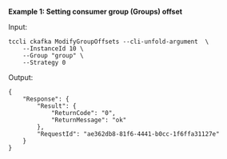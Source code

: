 **Example 1: Setting consumer group (Groups) offset**



Input: 

```
tccli ckafka ModifyGroupOffsets --cli-unfold-argument  \
    --InstanceId 10 \
    --Group "group" \
    --Strategy 0
```

Output: 
```
{
    "Response": {
        "Result": {
            "ReturnCode": "0",
            "ReturnMessage": "ok"
        },
        "RequestId": "ae362db8-81f6-4441-b0cc-1f6ffa31127e"
    }
}
```

